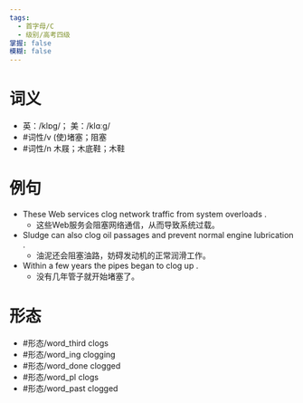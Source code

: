 ```yaml
---
tags:
  - 首字母/C
  - 级别/高考四级
掌握: false
模糊: false
---
```

# 词义
- 英：/klɒɡ/； 美：/klɑːɡ/
- #词性/v  (使)堵塞；阻塞
- #词性/n  木屐；木底鞋；木鞋
# 例句
- These Web services clog network traffic from system overloads .
	- 这些Web服务会阻塞网络通信，从而导致系统过载。
- Sludge can also clog oil passages and prevent normal engine lubrication .
	- 油泥还会阻塞油路，妨碍发动机的正常润滑工作。
- Within a few years the pipes began to clog up .
	- 没有几年管子就开始堵塞了。
# 形态
- #形态/word_third clogs
- #形态/word_ing clogging
- #形态/word_done clogged
- #形态/word_pl clogs
- #形态/word_past clogged
